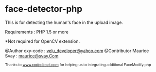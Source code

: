 face-detector-php
=================

This is for detecting the human's face in the upload image.

Requirements :
PHP 1.5 or more

*Not required for OpenCV extension.

@Author oxy-code			 : velu_developer@yahoo.com
@Contributor Maurice Svay : maurice@svay.Com

<small>Thanks to www.codediesel.com for helping us to integrating additional FaceModify.php</small>
